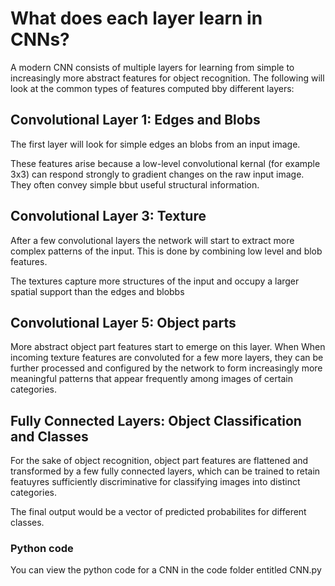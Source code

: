 # What does each layer learn in CNNs?

A modern CNN consists of multiple layers for learning from simple to increasingly more abstract features for object recognition.
The following will look at the common types of features computed bby different layers: 

## Convolutional Layer 1: Edges and Blobs

The first layer will look for simple edges an blobs from an input image. 

These features arise because a low-level convolutional kernal (for example 3x3) can respond strongly to gradient changes on the raw input image. They often convey simple bbut useful structural information. 

##  Convolutional Layer 3: Texture

After a few convolutional layers the network will start to extract more complex patterns of the input. 
This is done by combining low level and blob features.

The textures capture more structures of the input and occupy a larger spatial support than the edges and blobbs 

## Convolutional Layer 5: Object parts 

More abstract object part features start to emerge on this layer.
When When incoming texture features are convoluted for a few more layers, they can be further processed and configured by the network to form increasingly more meaningful patterns that appear frequently among images of certain categories. 

## Fully Connected Layers: Object Classification and Classes 

For the sake of object recognition, object part features are flattened and transformed by a few fully connected layers, which can be trained to retain featuyres sufficiently discriminative for classifying images into distinct categories. 

The final output would be a vector of predicted probabilites for different classes. 

### Python code 

You can view the python code for a CNN in the code folder entitled CNN.py